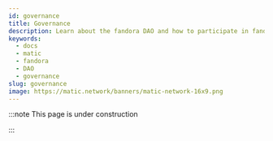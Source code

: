 ```yaml
---
id: governance
title: Governance
description: Learn about the fandora DAO and how to participate in fandora's governance
keywords:
  - docs
  - matic
  - fandora
  - DAO
  - governance
slug: governance
image: https://matic.network/banners/matic-network-16x9.png 
---
```


<!-- This page is a WIP -->

:::note This page is under construction

:::
